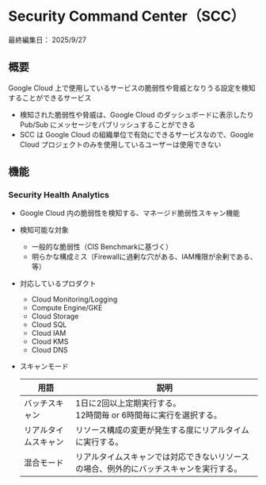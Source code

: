 # Security Command Center（SCC）

最終編集日： 2025/9/27

## 概要

Google Cloud 上で使用しているサービスの脆弱性や脅威となりうる設定を検知することができるサービス

* 検知された脆弱性や脅威は、Google Cloud のダッシュボードに表示したり Pub/Sub にメッセージをパブリッシュすることができる
* SCC は Google Cloud の組織単位で有効にできるサービスなので、Google Cloud プロジェクトのみを使用しているユーザーは使用できない

## 機能

### Security Health Analytics

* Google Cloud 内の脆弱性を検知する、マネージド脆弱性スキャン機能

* 検知可能な対象
  * 一般的な脆弱性（CIS Benchmarkに基づく）
  * 明らかな構成ミス（Firewallに過剰な穴がある、IAM権限が余剰である、等）

* 対応しているプロダクト
  * Cloud Monitoring/Logging
  * Compute Engine/GKE
  * Cloud Storage
  * Cloud SQL
  * Cloud IAM
  * Cloud KMS
  * Cloud DNS

* スキャンモード

    | 用語 | 説明 |
    | ---- | ---- |
    | バッチスキャン | 	1日に2回以上定期実行する。<br>12時間毎 or 6時間毎に実行を選択する。 |
    | リアルタイムスキャン | リソース構成の変更が発生する度にリアルタイムに実行する。 |
    | 混合モード | 	リアルタイムスキャンでは対応できないリソースの場合、例外的にバッチスキャンを実行する。 |



